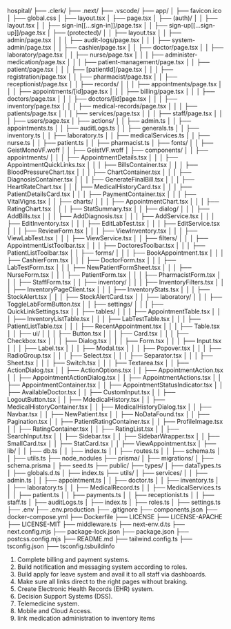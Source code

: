 <!-- HMS - PROJECT STRUCTURE -->
hospital/
├── .clerk/
├── .next/
├── .vscode/
├── app/
│   ├── favicon.ico
│   ├── global.css
│   ├── layout.tsx
│   ├── page.tsx
│   ├── (auth)/
│   │   ├── layout.tsx
│   │   ├── sign-in\[[...sign-in]]/page.tsx
│   │   ├── sign-up\[[...sign-up]]/page.tsx
│   ├── (protected)/
│   │   ├── layout.tsx
│   │   ├── admin/page.tsx
│   │   │   ├── audit-logs/page.tsx
│   │   │   ├── system-admin/page.tsx
│   │   ├── cashier/page.tsx
│   │   ├── doctor/page.tsx
│   │   ├── laboratory/page.tsx
│   │   ├── nurse/page.tsx
│   │   │   ├── administer-medication/page.tsx
│   │   │   ├── patient-management/page.tsx
│   │   ├── patient/page.tsx
│   │   │   ├── [patientId]/page.tsx
│   │   │   ├── registration/page.tsx
│   │   ├── pharmacist/page.tsx
│   │   ├── receptionist/page.tsx
│   │   ├── records/
│   │   │   ├── appointments/page.tsx
│   │   │   ├── appointments/[id]page.tsx
│   │   │   ├── billing/page.tsx
│   │   │   ├── doctors/page.tsx
│   │   │   ├── doctors/[id]page.tsx
│   │   │   ├── inventory/page.tsx
│   │   │   ├── medical-records/page.tsx
│   │   │   ├── patients/page.tsx
│   │   │   ├── services/page.tsx
│   │   │   ├── staff/page.tsx
│   │   │   ├── users/page.tsx
│   ├── actions/
│   │   ├── admin.ts
│   │   ├── appointments.ts
│   │   ├── auditLogs.ts
│   │   ├── generals.ts
│   │   ├── inventory.ts
│   │   ├── laboratory.ts
│   │   ├── medicalServices.ts
│   │   ├── nurse.ts
│   │   ├── patient.ts
│   │   ├── pharmacist.ts
│   ├── fonts/
│   │   ├── GeistMonoVF.woff
│   │   ├── GeistVF.woff
│   ├── components/
│   │   ├── appointments/
│   │   │   ├── AppointmentDetails.tsx
│   │   │   ├── AppointmentQuickLinks.tsx
│   │   │   ├── BillsContainer.tsx
│   │   │   ├── BloodPressureChart.tsx
│   │   │   ├── ChartContainer.tsx
│   │   │   ├── DiagnosisContainer.tsx
│   │   │   ├── GenerateFinalBill.tsx
│   │   │   ├── HeartRateChart.tsx
│   │   │   ├── MedicalHistoryCard.tsx
│   │   │   ├── PatientDetailsCard.tsx
│   │   │   ├── PaymentContainer.tsx
│   │   │   ├── VitalVigns.tsx
│   │   ├── charts/
│   │   │   ├── AppointmentChart.tsx
│   │   │   ├── RatingChart.tsx
│   │   │   ├── StatSummary.tsx
│   │   ├── dialog/
│   │   │   ├── AddBills.tsx
│   │   │   ├── AddDiagnosis.tsx
│   │   │   ├── AddService.tsx
│   │   │   ├── EditInventory.tsx
│   │   │   ├── EditLabTest.tsx
│   │   │   ├── EditService.tsx
│   │   │   ├── ReviewForm.tsx
│   │   │   ├── ViewInventory.tsx
│   │   │   ├── ViewLabTest.tsx
│   │   │   ├── ViewService.tsx
│   │   ├── filters/
│   │   │   ├── AppointmentListToolbar.tsx
│   │   │   ├── DoctoresToolbar.tsx
│   │   │   ├── PatientListToolbar.tsx
│   │   ├── forms/
│   │   │   ├── BookAppointment.tsx
│   │   │   ├── CashierForm.tsx
│   │   │   ├── DoctorForm.tsx
│   │   │   ├── LabTestForm.tsx
│   │   │   ├── NewPatientFormSheet.tsx
│   │   │   ├── NurseForm.tsx
│   │   │   ├── PatientForm.tsx
│   │   │   ├── PharmacistForm.tsx
│   │   │   ├── StaffForm.tsx
│   │   ├── inventory/
│   │   │   ├── InventoryFilters.tsx
│   │   │   ├── InventoryPageClient.tsx
│   │   │   ├── InventoryStats.tsx
│   │   │   ├── StockAlert.tsx
│   │   │   ├── StockAlertCard.tsx
│   │   ├── laboratory/
│   │   │   ├── ToggleLabFormButton.tsx
│   │   ├── settings/
│   │   │   ├── QuickLinkSettings.tsx
│   │   ├── tables/
│   │   │   ├── AppointmentTable.tsx
│   │   │   ├── InventoryListTable.tsx
│   │   │   ├── LabTestTable.tsx
│   │   │   ├── PatientListTable.tsx
│   │   │   ├── RecentAppointment.tsx
│   │   │   ├── Table.tsx
│   │   ├── ui/
│   │   │   ├── Button.tsx
│   │   │   ├── Card.tsx
│   │   │   ├── Checkbox.tsx
│   │   │   ├── Dialog.tsx
│   │   │   ├── Form.tsx
│   │   │   ├── Input.tsx
│   │   │   ├── Label.tsx
│   │   │   ├── Modal.tsx
│   │   │   ├── Popover.tsx
│   │   │   ├── RadioGroup.tsx
│   │   │   ├── Select.tsx
│   │   │   ├── Separator.tsx
│   │   │   ├── Sheet.tsx
│   │   │   ├── Switch.tsx
│   │   │   ├── Textarea.tsx
│   │   ├── ActionDialog.tsx
│   │   ├── ActionOptions.tsx
│   │   ├── AppointmentAction.tsx
│   │   ├── AppointmentActionDialog.tsx
│   │   ├── AppointmentActions.tsx
│   │   ├── AppointmentContainer.tsx
│   │   ├── AppointmentStatusIndicator.tsx
│   │   ├── AvailableDoctor.tsx
│   │   ├── CustomInput.tsx
│   │   ├── LogoutButton.tsx
│   │   ├── MdedicalHistory.tsx
│   │   ├── MedicalHistoryContainer.tsx
│   │   ├── MedicalHistoryDialog.tsx
│   │   ├── Navbar.tsx
│   │   ├── NewPatient.tsx
│   │   ├── NoDataFound.tsx
│   │   ├── Pagination.tsx
│   │   ├── PatientRatingContainer.tsx
│   │   ├── ProfileImage.tsx
│   │   ├── RatingContainer.tsx
│   │   ├── RatingList.tsx
│   │   ├── SearchInput.tsx
│   │   ├── Sidebar.tsx
│   │   ├── SidebarWrapper.tsx
│   │   ├── SmallCard.tsx
│   │   ├── StatCard.tsx
│   │   ├── ViewAppointment.tsx
│   ├── lib/
│   │   ├── db.ts
│   │   ├── index.ts
│   │   ├── routes.ts
│   │   ├── schema.ts
│   │   ├── utils.ts
├── node_nodules
├── prisma/
│   ├── migrations/
│   ├── schema.prisma
│   ├── seed.ts
├── public/
├── types/
│   ├── dataTypes.ts
│   ├── globals.d.ts
│   ├── index.ts
├── utils/
│   ├── services/
│   │   ├── admin.ts
│   │   ├── appointment.ts
│   │   ├── doctor.ts
│   │   ├── inventory.ts
│   │   ├── laboratory.ts
│   │   ├── MedicalRecord.ts
│   │   ├── MedicalServices.ts
│   │   ├── patient.ts
│   │   ├── payments.ts
│   │   ├── receptionist.ts
│   │   ├── staff.ts
│   ├── auditLogs.ts
│   ├── index.ts
│   ├── roles.ts
│   ├── settings.ts
├── .env
├── .env.production
├── .gitignore
├── components.json
├── docker-compose.yml
├── Dockerfile
├── LICENSE
├── LICENSE-APACHE
├── LICENSE-MIT
├── middleware.ts
├── next-env.d.ts
├── next.config.mjs
├── package-lock.json
├── package.json
├── postcss.config.mjs
├── README.md
├── tailwind.config.ts
├── tsconfig.json
├── tsconfig.tsbuildinfo

<!-- TO-DO LIST -->
1. Complete billing and payment systems.
2. Build notification and messaging system according to roles.
3. Build apply for leave system and avail it to all staff via dashboards.
4. Make sure all links direct to the right pages without braking.
5. Create Electronic Health Records (EHR) system.
6. Decision Support Systems (DSS).
7. Telemedicine system.
8. Mobile and Cloud Access.
9. link medication administration to inventory items
